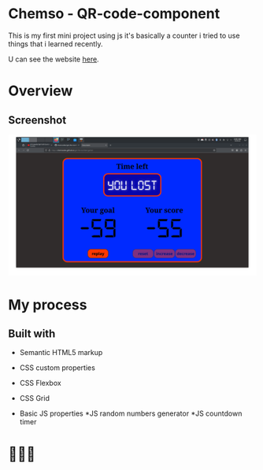 # Chemso - QR-code-component
This is my first mini project using js it's basically a counter i tried to use things that i learned recently.

U can see the website [here](https://chemsodev.github.io/get-the-number-game/).
# Overview
## Screenshot
![website screenshoot](image.png?raw=true "screenshoot")
# My process
## Built with

 * Semantic HTML5 markup
  
 * CSS custom properties
  
 * CSS Flexbox

 * CSS Grid
   
 * Basic JS properties
 *JS random numbers generator
 *JS countdown timer
# 💪💥🔥
   
